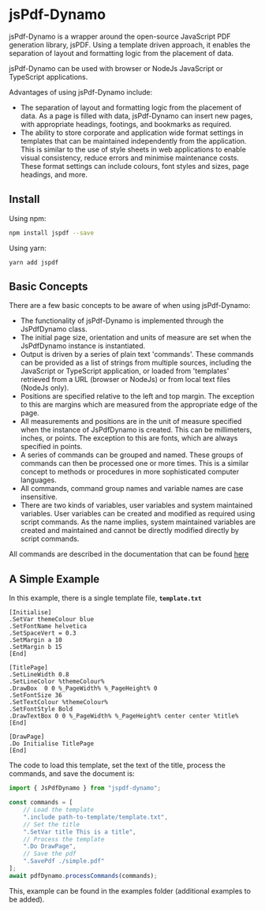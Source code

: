 # jsPdf-Dynamo

jsPdf-Dynamo is a wrapper around the open-source JavaScript PDF generation library, jsPDF. Using a
template driven approach, it enables the separation of layout and formatting logic from the placement of
data.

jsPdf-Dynamo can be used with browser or NodeJs JavaScript or TypeScript applications.

Advantages of using jsPdf-Dynamo include:

- The separation of layout and formatting logic from the placement of data. As a page is filled with data, jsPdf-Dynamo can insert new pages, with appropriate headings, footings, and bookmarks as required.
- The ability to store corporate and application wide format settings in templates that can be maintained independently from the application. This is similar to
  the use of style sheets in web applications to enable visual consistency, reduce errors and minimise maintenance costs. These format settings can include colours, font styles and sizes, page headings, and more.

## Install

Using npm:

```sh
npm install jspdf --save
```

Using yarn:

```
yarn add jspdf
```

## Basic Concepts

There are a few basic concepts to be aware of when using jsPdf-Dynamo:

- The functionality of jsPdf-Dynamo is implemented through the JsPdfDynamo class.
- The initial page size, orientation and units of measure are set when the JsPdfDynamo instance is instantiated.
- Output is driven by a series of plain text 'commands'. These commands can be provided as a list of strings from multiple sources, including the JavaScript or TypeScript application, or loaded from 'templates' retrieved from a URL (browser or NodeJs) or from local text files (NodeJs only).
- Positions are specified relative to the left and top margin. The exception to this are margins which are measured from the appropriate edge of the page.
- All measurements and positions are in the unit of measure specified when the instance
  of JsPdfDynamo is created. This can be millimeters, inches, or points. The exception to this are fonts, which are always specified in points.
- A series of commands can be grouped and named. These groups of commands can then
  be processed one or more times. This is a similar concept to methods or procedures
  in more sophisticated computer languages.
- All commands, command group names and variable names are case insensitive.
- There are two kinds of variables, user variables and system maintained variables. User variables can be created and modified as required using script commands. As the name implies, system maintained variables are created and maintained and cannot be directly modified directly by script commands.

All commands are described in the documentation that can be found [here](./documentation/Documentation.pdf)

## A Simple Example

In this example, there is a single template file, **`template.txt`**

```
[Initialise]
.SetVar themeColour blue
.SetFontName helvetica
.SetSpaceVert = 0.3
.SetMargin a 10
.SetMargin b 15
[End]

[TitlePage]
.SetLineWidth 0.8
.SetLineColor %themeColour%
.DrawBox  0 0 %_PageWidth% %_PageHeight% 0
.SetFontSize 36
.SetTextColour %themeColour%
.SetFontStyle Bold
.DrawTextBox 0 0 %_PageWidth% %_PageHeight% center center %title%
[End]

[DrawPage]
.Do Initialise TitlePage
[End]
```

The code to load this template, set the text of the title, process the commands, and save the document is:

```TypeScript
import { JsPdfDynamo } from "jspdf-dynamo";

const commands = [
    // Load the template
    ".include path-to-template/template.txt",
    // Set the title
    ".SetVar title This is a title",
    // Process the template
    ".Do DrawPage",
    // Save the pdf
    ".SavePdf ./simple.pdf"
];
await pdfDynamo.processCommands(commands);
```

This, example can be found in the examples folder (additional examples to be added).
